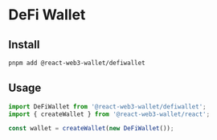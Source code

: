 # DeFi Wallet

## Install

```bash
pnpm add @react-web3-wallet/defiwallet
```

## Usage

```ts
import DeFiWallet from '@react-web3-wallet/defiwallet';
import { createWallet } from '@react-web3-wallet/react';

const wallet = createWallet(new DeFiWallet());
```
